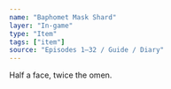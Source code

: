 ```yaml
---
name: "Baphomet Mask Shard"
layer: "In-game"
type: "Item"
tags: ["item"]
source: "Episodes 1–32 / Guide / Diary"
---
```

Half a face, twice the omen.
